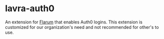 # lavra-auth0

An extension for [Flarum](https://flarum.org) that enables Auth0 logins. This extension is customized for our organization's need and not recommended for other's to use.
